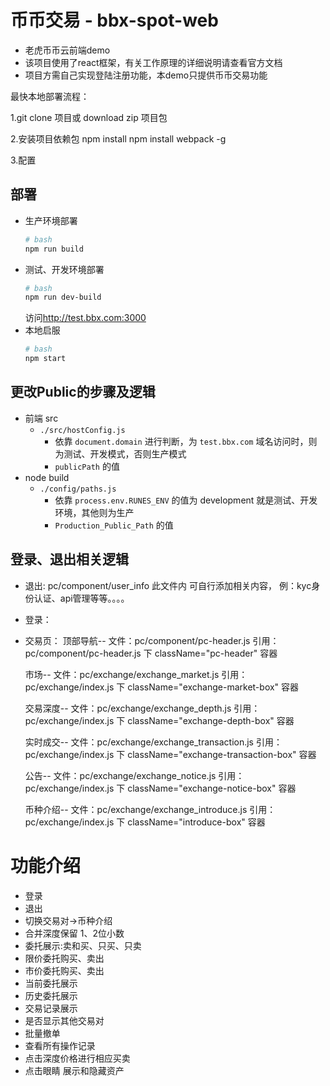 # 币币交易 - bbx-spot-web
- 老虎币币云前端demo
- 该项目使用了react框架，有关工作原理的详细说明请查看官方文档
- 项目方需自己实现登陆注册功能，本demo只提供币币交易功能

最快本地部署流程：

1.git clone 项目或 download zip 项目包

2.安装项目依赖包
    npm install
    npm install webpack -g

3.配置

## 部署

- 生产环境部署
    ```bash
    # bash
    npm run build
    ```
- 测试、开发环境部署
    ```bash
    # bash
    npm run dev-build
    ```
    访问<http://test.bbx.com:3000>
- 本地启服
    ```bash
    # bash
    npm start
    ```

## 更改Public的步骤及逻辑

- 前端 src
    - `./src/hostConfig.js`
        - 依靠 `document.domain` 进行判断，为 `test.bbx.com` 域名访问时，则为测试、开发模式，否则生产模式
        - `publicPath` 的值
- node build
    - `./config/paths.js`
        - 依靠 `process.env.RUNES_ENV` 的值为 development 就是测试、开发环境，其他则为生产
        - `Production_Public_Path` 的值


## 登录、退出相关逻辑
- 退出:     pc/component/user_info  此文件内 可自行添加相关内容， 例：kyc身份认证、api管理等等。。。。
- 登录：


- 交易页：
    顶部导航--     文件：pc/component/pc-header.js
                  引用：pc/component/pc-header.js 下 className="pc-header" 容器

    市场--        文件：pc/exchange/exchange_market.js
                  引用：pc/exchange/index.js 下 className="exchange-market-box" 容器

    交易深度--     文件：pc/exchange/exchange_depth.js
                  引用：pc/exchange/index.js 下 className="exchange-depth-box" 容器

    实时成交--     文件：pc/exchange/exchange_transaction.js
                  引用：pc/exchange/index.js 下 className="exchange-transaction-box" 容器

    公告--        文件：pc/exchange/exchange_notice.js
                  引用：pc/exchange/index.js 下  className="exchange-notice-box" 容器

    币种介绍--    文件：pc/exchange/exchange_introduce.js
                 引用：pc/exchange/index.js 下 className="introduce-box" 容器


# 功能介绍
- 登录
- 退出
- 切换交易对->币种介绍
- 合并深度保留  1、2位小数
- 委托展示:卖和买、只买、只卖
- 限价委托购买、卖出
- 市价委托购买、卖出
- 当前委托展示
- 历史委托展示
- 交易记录展示
- 是否显示其他交易对
- 批量撤单
- 查看所有操作记录
- 点击深度价格进行相应买卖
- 点击眼睛 展示和隐藏资产
